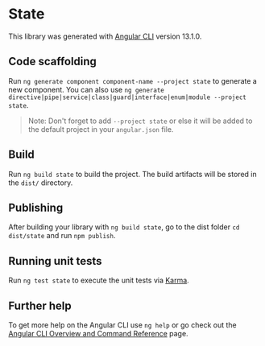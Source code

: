 # State

This library was generated with [Angular CLI](https://github.com/angular/angular-cli) version 13.1.0.

## Code scaffolding

Run `ng generate component component-name --project state` to generate a new component. You can also use `ng generate directive|pipe|service|class|guard|interface|enum|module --project state`.
> Note: Don't forget to add `--project state` or else it will be added to the default project in your `angular.json` file. 

## Build

Run `ng build state` to build the project. The build artifacts will be stored in the `dist/` directory.

## Publishing

After building your library with `ng build state`, go to the dist folder `cd dist/state` and run `npm publish`.

## Running unit tests

Run `ng test state` to execute the unit tests via [Karma](https://karma-runner.github.io).

## Further help

To get more help on the Angular CLI use `ng help` or go check out the [Angular CLI Overview and Command Reference](https://angular.io/cli) page.
